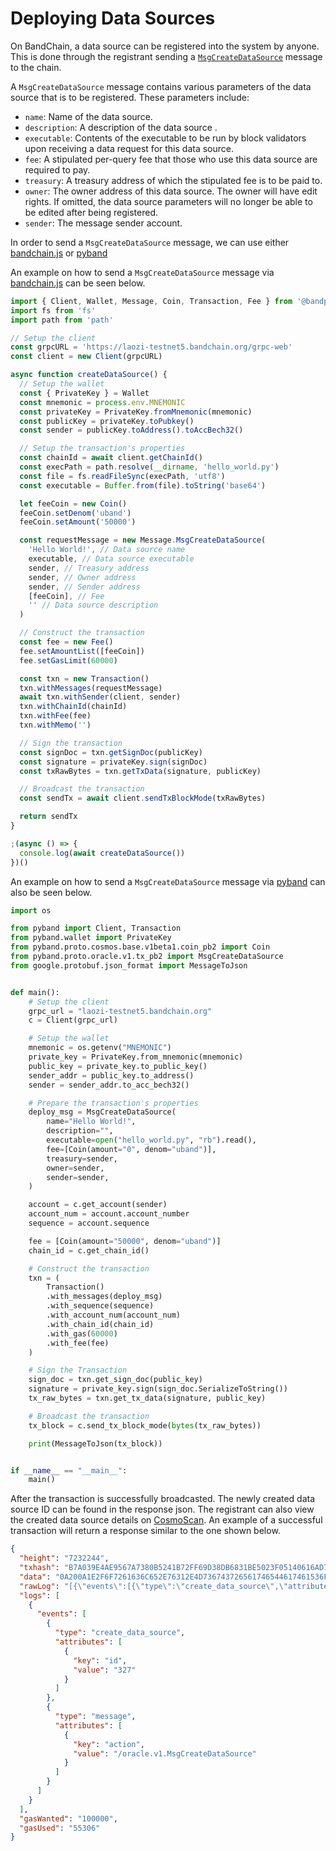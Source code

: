 <!--
order: 3
-->

# Deploying Data Sources

On BandChain, a data source can be registered into the system by anyone. This is done through the registrant sending
a [`MsgCreateDataSource`](/whitepaper/protocol-messages.html#msgcreatedatasource) message to the chain.

A `MsgCreateDataSource` message contains various parameters of the data source that is to be registered. These
parameters include:

- `name`: Name of the data source.
- `description`: A description of the data source .
- `executable`: Contents of the executable to be run by block validators upon receiving a data request for this data
  source.
- `fee`: A stipulated per-query fee that those who use this data source are required to pay.
- `treasury`: A treasury address of which the stipulated fee is to be paid to.
- `owner`: The owner address of this data source. The owner will have edit rights. If omitted, the data source
  parameters will no longer be able to be edited after being registered.
- `sender`: The message sender account.

In order to send a `MsgCreateDataSource` message, we can use either
[bandchain.js](https://docs.bandchain.org/client-library/bandchain.js/getting-started.html#) or
[pyband](https://docs.bandchain.org/client-library/pyband/getting-started.html)

An example on how to send a `MsgCreateDataSource` message via
[bandchain.js](https://docs.bandchain.org/client-library/bandchain.js/getting-started.html#) can be seen below.

```javascript
import { Client, Wallet, Message, Coin, Transaction, Fee } from '@bandprotocol/bandchain.js'
import fs from 'fs'
import path from 'path'

// Setup the client
const grpcURL = 'https://laozi-testnet5.bandchain.org/grpc-web'
const client = new Client(grpcURL)

async function createDataSource() {
  // Setup the wallet
  const { PrivateKey } = Wallet
  const mnemonic = process.env.MNEMONIC
  const privateKey = PrivateKey.fromMnemonic(mnemonic)
  const publicKey = privateKey.toPubkey()
  const sender = publicKey.toAddress().toAccBech32()

  // Setup the transaction's properties
  const chainId = await client.getChainId()
  const execPath = path.resolve(__dirname, 'hello_world.py')
  const file = fs.readFileSync(execPath, 'utf8')
  const executable = Buffer.from(file).toString('base64')

  let feeCoin = new Coin()
  feeCoin.setDenom('uband')
  feeCoin.setAmount('50000')

  const requestMessage = new Message.MsgCreateDataSource(
    'Hello World!', // Data source name
    executable, // Data source executable
    sender, // Treasury address
    sender, // Owner address
    sender, // Sender address
    [feeCoin], // Fee
    '' // Data source description
  )

  // Construct the transaction
  const fee = new Fee()
  fee.setAmountList([feeCoin])
  fee.setGasLimit(60000)

  const txn = new Transaction()
  txn.withMessages(requestMessage)
  await txn.withSender(client, sender)
  txn.withChainId(chainId)
  txn.withFee(fee)
  txn.withMemo('')

  // Sign the transaction
  const signDoc = txn.getSignDoc(publicKey)
  const signature = privateKey.sign(signDoc)
  const txRawBytes = txn.getTxData(signature, publicKey)

  // Broadcast the transaction
  const sendTx = await client.sendTxBlockMode(txRawBytes)

  return sendTx
}

;(async () => {
  console.log(await createDataSource())
})()
```

An example on how to send a `MsgCreateDataSource` message via
[pyband](https://docs.bandchain.org/client-library/pyband/getting-started.html) can also be seen below.

```python
import os

from pyband import Client, Transaction
from pyband.wallet import PrivateKey
from pyband.proto.cosmos.base.v1beta1.coin_pb2 import Coin
from pyband.proto.oracle.v1.tx_pb2 import MsgCreateDataSource
from google.protobuf.json_format import MessageToJson


def main():
    # Setup the client
    grpc_url = "laozi-testnet5.bandchain.org"
    c = Client(grpc_url)

    # Setup the wallet
    mnemonic = os.getenv("MNEMONIC")
    private_key = PrivateKey.from_mnemonic(mnemonic)
    public_key = private_key.to_public_key()
    sender_addr = public_key.to_address()
    sender = sender_addr.to_acc_bech32()

    # Prepare the transaction's properties
    deploy_msg = MsgCreateDataSource(
        name="Hello World!",
        description="",
        executable=open("hello_world.py", "rb").read(),
        fee=[Coin(amount="0", denom="uband")],
        treasury=sender,
        owner=sender,
        sender=sender,
    )

    account = c.get_account(sender)
    account_num = account.account_number
    sequence = account.sequence

    fee = [Coin(amount="50000", denom="uband")]
    chain_id = c.get_chain_id()

    # Construct the transaction
    txn = (
        Transaction()
        .with_messages(deploy_msg)
        .with_sequence(sequence)
        .with_account_num(account_num)
        .with_chain_id(chain_id)
        .with_gas(60000)
        .with_fee(fee)
    )

    # Sign the Transaction
    sign_doc = txn.get_sign_doc(public_key)
    signature = private_key.sign(sign_doc.SerializeToString())
    tx_raw_bytes = txn.get_tx_data(signature, public_key)

    # Broadcast the transaction
    tx_block = c.send_tx_block_mode(bytes(tx_raw_bytes))

    print(MessageToJson(tx_block))


if __name__ == "__main__":
    main()

```

After the transaction is successfully broadcasted. The newly created data source ID can be found in the response json.
The registrant can also view the created data source details on [CosmoScan](https://cosmoscan.io/data-sources/). An
example of a successful transaction will return a response similar to the one shown below.

```json
{
  "height": "7232244",
  "txhash": "B7A039E4AE9567A7380B5241B72FF69D38DB6831BE5023F05140616AD71FFA62",
  "data": "0A200A1E2F6F7261636C652E76312E4D736743726561746544617461536F75726365",
  "rawLog": "[{\"events\":[{\"type\":\"create_data_source\",\"attributes\":[{\"key\":\"id\",\"value\":\"327\"}]},{\"type\":\"message\",\"attributes\":[{\"key\":\"action\",\"value\":\"/oracle.v1.MsgCreateDataSource\"}]}]}]",
  "logs": [
    {
      "events": [
        {
          "type": "create_data_source",
          "attributes": [
            {
              "key": "id",
              "value": "327"
            }
          ]
        },
        {
          "type": "message",
          "attributes": [
            {
              "key": "action",
              "value": "/oracle.v1.MsgCreateDataSource"
            }
          ]
        }
      ]
    }
  ],
  "gasWanted": "100000",
  "gasUsed": "55306"
}
```
